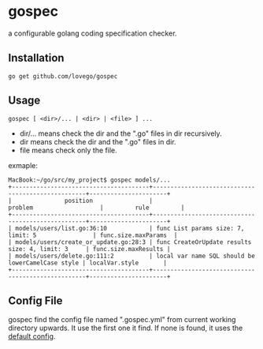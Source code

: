 # gospec
a configurable golang coding specification checker.

## Installation
    go get github.com/lovego/gospec

## Usage
    gospec [ <dir>/... | <dir> | <file> ] ...
- dir/... means check the dir and the ".go" files in dir recursively.
- dir     means check the dir and the ".go" files in dir.
- file    means check only the file.

exmaple:
```
MacBook:~/go/src/my_project$ gospec models/...
+---------------------------------------+---------------------------------------------------+----------------------+
|               position                |                         problem                   |         rule         |
+---------------------------------------+---------------------------------------------------+----------------------+
| models/users/list.go:36:10            | func List params size: 7, limit: 5                | func.size.maxParams  |
| models/users/create_or_update.go:28:3 | func CreateOrUpdate results size: 4, limit: 3     | func.size.maxResults |
| models/users/delete.go:111:2          | local var name SQL should be lowerCamelCase style | localVar.style       |
+---------------------------------------+---------------------------------------------------+----------------------+
```

## Config File
gospec find the config file named ".gospec.yml" from current working directory upwards.
It use the first one it find. If none is found, it uses the <a href="gospec.yml">default config</a>.

